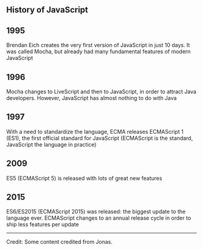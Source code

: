 ## History of JavaScript 

## 1995
Brendan Eich creates the very first version of JavaScript in just 10 days. It was called
Mocha, but already had many fundamental features of modern JavaScript

## 1996
Mocha changes to LiveScript and then to JavaScript, in order to attract Java developers.
However, JavaScript has almost nothing to do with Java

## 1997
With a need to standardize the language, ECMA releases ECMAScript 1 (ES1), the first official
standard for JavaScript (ECMAScript is the standard, JavaScript the language in practice)

## 2009
ES5 (ECMAScript 5) is released with lots of great new features

## 2015
ES6/ES2015 (ECMAScript 2015) was released: the biggest update to the language ever. ECMAScript changes to an annual release cycle in order to ship less features per update

---
Credit: Some content credited from Jonas.
